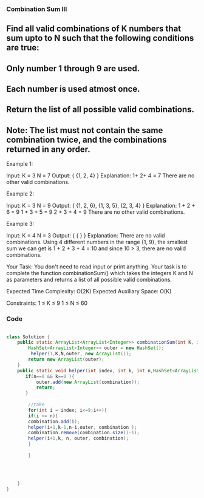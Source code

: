 ### Combination Sum III

## Find all valid combinations of K numbers that sum upto to N such that the following conditions are true:

## Only number 1 through 9 are used.
## Each number is used atmost once.
## Return the list of all possible valid combinations.

## Note: The list must not contain the same combination twice, and the combinations returned in any order.


Example 1:

Input:
K = 3
N = 7
Output: { {1, 2, 4} }
Explanation: 
1+ 2+ 4 = 7
There are no other valid combinations.
 

Example 2:

Input:
K = 3
N = 9
Output: { {1, 2, 6}, {1, 3, 5}, {2, 3, 4} }
Explanation: 
1 + 2 + 6 = 9
1 + 3 + 5 = 9
2 + 3 + 4 = 9
There are no other valid combinations.
 

Example 3:

Input:
K = 4
N = 3
Output: { { } }
Explanation: There are no valid combinations.
Using 4 different numbers in the range {1, 9}, the smallest sum we can get is 1 + 2 + 3 + 4 = 10 and since 10 > 3, there are no valid combinations.
 

Your Task:
You don't need to read input or print anything. Your task is to complete the function combinationSum() which takes the integers K and N as parameters and returns a list of all possible valid combinations.

Expected Time Complexity: O(2K)
Expected Auxiliary Space: O(K)

Constraints:
1 ≤ K ≤ 9
1 ≤ N  ≤ 60


### Code

```java

class Solution {
    public static ArrayList<ArrayList<Integer>> combinationSum(int K, int N) {
        HashSet<ArrayList<Integer>> outer = new HashSet();
         helper(1,K,N,outer, new ArrayList());
        return new ArrayList(outer);
    }
    public static void helper(int index, int k, int n,HashSet<ArrayList<Integer>> outer , ArrayList<Integer> combination ){
       if(n==0 && k==0 ){
           outer.add(new ArrayList(combination));
           return;
       }
       
        //take 
        for(int i = index; i<=9;i++){
        if(i <= n){
        combination.add(i);
        helper(i+1,k-1,n-i,outer, combination );
        combination.remove(combination.size()-1);
        helper(i+1,k, n, outer, combination);
        }
            
        }
       
      
        
        
    }
}
```
